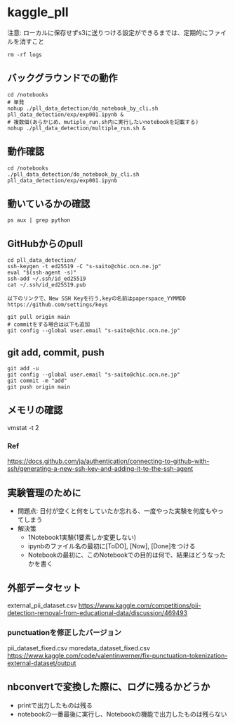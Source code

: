 # kaggle_pll

注意: ローカルに保存せずs3に送りつける設定ができるまでは、定期的にファイルを消すこと
```
rm -rf logs
```


## バックグラウンドでの動作
```
cd /notebooks
# 単発
nohup ./pll_data_detection/do_notebook_by_cli.sh pll_data_detection/exp/exp001.ipynb &
# 複数個(あらかじめ、mutiple_run.sh内に実行したいnotebookを記載する)
nohup ./pll_data_detection/multiple_run.sh &
```

## 動作確認
```
cd /notebooks
./pll_data_detection/do_notebook_by_cli.sh pll_data_detection/exp/exp001.ipynb
```

## 動いているかの確認
```
ps aux | grep python
```

## GitHubからのpull
```
cd pll_data_detection/
ssh-keygen -t ed25519 -C "s-saito@chic.ocn.ne.jp"
eval "$(ssh-agent -s)"
ssh-add ~/.ssh/id_ed25519
cat ~/.ssh/id_ed25519.pub
```

```
以下のリンクで、New SSH Keyを行う,keyの名前はpaperspace_YYMMDD
https://github.com/settings/keys
```

```
git pull origin main
# commitをする場合は以下も追加
git config --global user.email "s-saito@chic.ocn.ne.jp"
```

## git add, commit, push

```
git add -u
git config --global user.email "s-saito@chic.ocn.ne.jp"
git commit -m "add"
git push origin main
```

## メモリの確認
vmstat -t 2

### Ref
https://docs.github.com/ja/authentication/connecting-to-github-with-ssh/generating-a-new-ssh-key-and-adding-it-to-the-ssh-agent

## 実験管理のために
- 問題点: 日付が空くと何をしていたか忘れる、一度やった実験を何度もやってしまう
- 解決策
  - 1Notebook1実験(1要素しか変更しない)
  - ipynbのファイル名の最初に[ToDO], [Now], [Done]をつける
  - Notebookの最初に、このNotebookでの目的は何で、結果はどうなったかを書く

## 外部データセット
external_pii_dataset.csv
https://www.kaggle.com/competitions/pii-detection-removal-from-educational-data/discussion/469493

### punctuationを修正したバージョン
pii_dataset_fixed.csv
moredata_dataset_fixed.csv
https://www.kaggle.com/code/valentinwerner/fix-punctuation-tokenization-external-dataset/output

## nbconvertで変換した際に、ログに残るかどうか
- printで出力したものは残る
- notebookの一番最後に実行し、Notebookの機能で出力したものは残らない